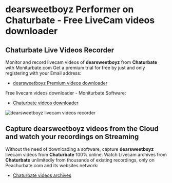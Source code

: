 # dearsweetboyz Performer on Chaturbate - Free LiveCam videos downloader

## Chaturbate Live Videos Recorder

Monitor and record livecam videos of **dearsweetboyz** from **Chaturbate** with Moniturbate.com
Get a premium trial for free by just and only registering with your Email address:
* [dearsweetboyz Premium videos downloader](https://moniturbate.com/request-demo-licence-key.html)

Free livecam videos downloader - Moniturbate Software:
* [Chaturbate videos downloader](https://moniturbate.com/moniturbate-download-software.html)

![dearsweetboyz livecam videos recorder](https://peachurnet.com/templates/moniturbate-software.png)


## Capture dearsweetboyz videos from the Cloud and watch your recordings on Streaming

Without the need of downloading a software, capture **dearsweetboyz** livecam videos from **Chaturbate** 100% online.
Watch Livecam archives from **Chaturbate** unlimitedly from thousands of existing recordings, only on Peachurbate.com and its websites network:
* [Chaturbate videos archives](https://peachurnet.com/)